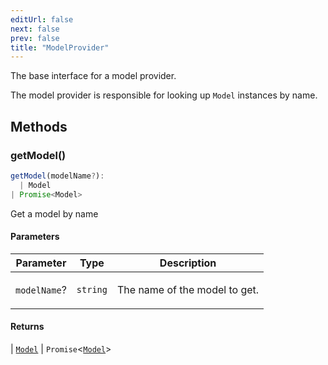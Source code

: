 ```yaml
---
editUrl: false
next: false
prev: false
title: "ModelProvider"
---
```


The base interface for a model provider.

The model provider is responsible for looking up `Model` instances by name.

## Methods

### getModel()

```ts
getModel(modelName?): 
  | Model
| Promise<Model>
```

Get a model by name

#### Parameters

<table>
<thead>
<tr>
<th>Parameter</th>
<th>Type</th>
<th>Description</th>
</tr>
</thead>
<tbody>
<tr>
<td>

`modelName`?

</td>
<td>

`string`

</td>
<td>

The name of the model to get.

</td>
</tr>
</tbody>
</table>

#### Returns

  \| [`Model`](/openai-agents-js/openai/agents-core/interfaces/model/)
  \| `Promise`\<[`Model`](/openai-agents-js/openai/agents-core/interfaces/model/)\>
